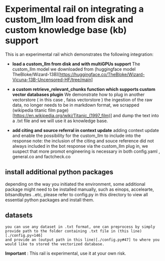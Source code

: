 # Experimental rail on integrating a custom_llm load from disk and custom knowledge base (kb) support

This is an experimental rail which demonstrates the following integration:

- **load a custom_llm from disk and with multiGPUs support**
 The custom_llm model we downloaded from (huggingface model TheBloke/Wizard-13B)[https://huggingface.co/TheBloke/Wizard-Vicuna-13B-Uncensored-HF/tree/main]

- **a custom retrieve_relevant_chunks function which supports custom vector databases plugin**
 We demonstrate how to plug in another vectorstore ( in this case , faiss vectorstore )
 the ingestion of the raw data, no longer needs to be in markdown format, we scrapped (wikipedia titanic film page)[https://en.wikipedia.org/wiki/Titanic_(1997_film)] and dump the text into a .txt file and we will use it as knowledge base.

- **add citing and source referral in context update**
 adding context update and enable the possibility for the custom_llm to include into the response
 note: the inclusion of the citing and souce reference did not always included in the bot response via the custom_llm plug in, 
 we suspect that more promot engineering is necessary in both config.yaml , general.co and factcheck.co

## install additional python packages
 depending on the way you initiated the environment, some additional package might need to be installed manually, such as einops, accelearte, bitsandbytes ..etc, please refer to config.py in this directory to view all essential python packages and install them.

## datasets
    you can use any dataset in .txt format, one can preprocess by simply provide path to the folder containing .txt file in (this line) [./config.py¤146]
    and provide an (output path in this line)[./config.py#47] to where you would like to stored the vectorized database.
    
**Important** : This rail is experimental, use it at your own risk.